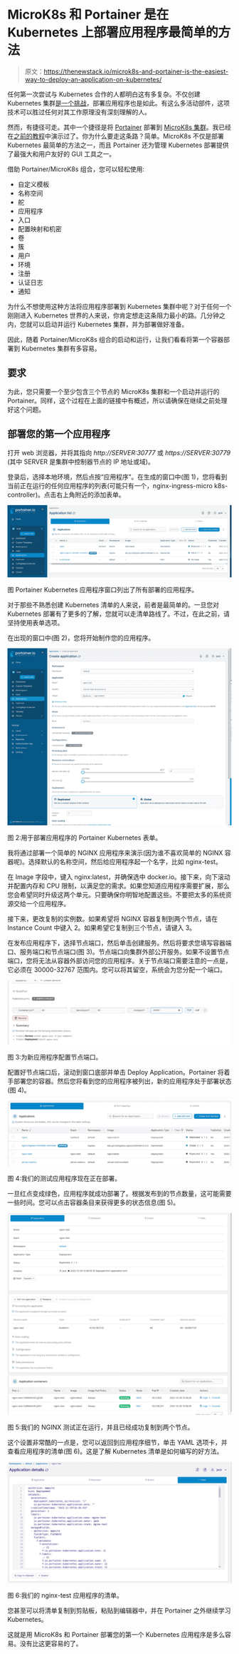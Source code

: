 # MicroK8s 和 Portainer 是在 Kubernetes 上部署应用程序最简单的方法

> 原文：<https://thenewstack.io/microk8s-and-portainer-is-the-easiest-way-to-deploy-an-application-on-kubernetes/>

任何第一次尝试与 Kubernetes 合作的人都明白这有多复杂。不仅创建 Kubernetes 集群[是一个挑战](https://thenewstack.io/what-does-it-take-to-manage-hundreds-of-kubernetes-clusters/)，部署应用程序也是如此。有这么多活动部件，这项技术可以胜过任何对其工作原理没有深刻理解的人。

然而，有捷径可走。其中一个捷径是将 [Portainer](https://www.portainer.io/) 部署到 [MicroK8s 集群](https://microk8s.io/docs/clustering)。我已经在[之前的教程](https://thenewstack.io/kubernetes-101-deploy-portainer-to-a-microk8s-cluster/)中演示过了。你为什么要走这条路？简单。MicroK8s 不仅是部署 Kubernetes 最简单的方法之一，而且 Portainer 还为管理 Kubernetes 部署提供了最强大和用户友好的 GUI 工具之一。

借助 Portainer/MicroK8s 组合，您可以轻松使用:

*   自定义模板
*   名称空间
*   舵
*   应用程序
*   入口
*   配置映射和机密
*   卷
*   簇
*   用户
*   环境
*   注册
*   认证日志
*   通知

为什么不想使用这种方法将应用程序部署到 Kubernetes 集群中呢？对于任何一个刚刚进入 Kubernetes 世界的人来说，你肯定想走这条阻力最小的路。几分钟之内，您就可以启动并运行 Kubernetes 集群，并为部署做好准备。

因此，随着 Portainer/MicroK8s 组合的启动和运行，让我们看看将第一个容器部署到 Kubernetes 集群有多容易。

## 要求

为此，您只需要一个至少包含三个节点的 MicroK8s 集群和一个启动并运行的 Portainer。同样，这个过程在上面的链接中有概述，所以请确保在继续之前处理好这个问题。

## 部署您的第一个应用程序

打开 web 浏览器，并将其指向 *http://SERVER:30777* 或 *https://SERVER:30779* (其中 SERVER 是集群中控制器节点的 IP 地址或域)。

登录后，选择本地环境，然后点按“应用程序”。在生成的窗口中(图 1)，您将看到当前正在运行的任何应用程序的列表(可能只有一个，nginx-ingress-micro k8s-controller)。点击右上角附近的添加表单。

![](img/82b757398b28f0188867a4f442cedaea.png)

图 Portainer Kubernetes 应用程序窗口列出了所有部署的应用程序。

对于那些不熟悉创建 Kubernetes 清单的人来说，前者是最简单的。一旦您对 Kubernetes 部署有了更多的了解，您就可以走清单路线了。不过，在此之前，请坚持使用表单选项。

在出现的窗口中(图 2)，您将开始制作您的应用程序。

![](img/5aab34b6e71c45e688ae987f7b9b051b.png)

图 2:用于部署应用程序的 Portainer Kubernetes 表单。

我将通过部署一个简单的 NGINX 应用程序来演示(因为谁不喜欢简单的 NGINX 容器呢)。选择默认的名称空间，然后给应用程序起一个名字，比如 nginx-test。

在 Image 字段中，键入 nginx:latest，并确保选中 docker.io。接下来，向下滚动并配置内存和 CPU 限制，以满足您的需求。如果您知道应用程序需要扩展，那么您会希望同时升级这两个单元。只要确保你明智地配置这些。不要把太多的系统资源交给一个应用程序。

接下来，更改复制的实例数。如果希望将 NGINX 容器复制到两个节点，请在 Instance Count 中键入 2。如果希望它复制到三个节点，请键入 3。

在发布应用程序下，选择节点端口，然后单击创建服务。然后将要求您填写容器端口、服务端口和节点端口(图 3)。节点端口向集群外部公开服务。如果不设置节点端口，您将无法从容器外部访问您的应用程序。关于节点端口需要注意的一点是，它必须在 30000-32767 范围内。您可以将其留空，系统会为您分配一个端口。

![](img/9be28960c9b35e95626b9f784ccb4d72.png)

图 3:为新应用程序配置节点端口。

配置好节点端口后，滚动到窗口底部并单击 Deploy Application。Portainer 将着手部署您的容器。然后您将看到您的应用程序被列出，新的应用程序处于部署状态(图 4)。

![](img/4c41add26a2ec5cf0071dd1fd99506f6.png)

图 4:我们的测试应用程序现在正在部署。

一旦红点变成绿色，应用程序就成功部署了。根据发布到的节点数量，这可能需要一些时间。您可以点击容器条目来获得更多的状态信息(图 5)。

![](img/d31697e770ee86be9c592b339ab6327a.png)

图 5:我们的 NGINX 测试正在运行，并且已经成功复制到两个节点。

这个设置非常酷的一点是，您可以返回到应用程序细节，单击 YAML 选项卡，并查看应用程序的清单(图 6)。这是了解 Kubernetes 清单是如何编写的好方法。

![](img/c6ce3aa8c43d5b4c6b4b8a6dbca5b739.png)

图 6:我们的 nginx-test 应用程序的清单。

您甚至可以将清单复制到剪贴板，粘贴到编辑器中，并在 Portainer 之外继续学习 Kubernetes。

这就是用 MicroK8s 和 Portainer 部署您的第一个 Kubernetes 应用程序是多么容易。没有比这更容易的了。

<svg xmlns:xlink="http://www.w3.org/1999/xlink" viewBox="0 0 68 31" version="1.1"><title>Group</title> <desc>Created with Sketch.</desc></svg>